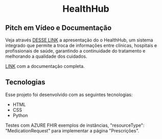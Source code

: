 <h1 align="center">HealthHub</h1>

## Pitch em Vídeo e Documentação

Veja através [DESSE LINK](https://www.loom.com/share/9479f671aae84dfe952aa96871119463) a apresentação do o HealthHub, um sistema integrado que permite a troca de informações entre clínicas, hospitais e profissionais de saúde, garantindo a continuidade do tratamento e melhorando a qualidade dos cuidados. 

[LINK](https://docs.google.com/document/d/1W5GipkGq4lBjtyLXY643K8hvX9dpazHgtXeBF9RS1eA/edit) com a documentação completa.


## Tecnologias

Esse projeto foi desenvolvido com as seguintes tecnologias:

- HTML
- CSS
- Python

Testes com AZURE FHIR exemplos de instâncias, "resourceType": "MedicationRequest" para implementar a página "Prescrições".
